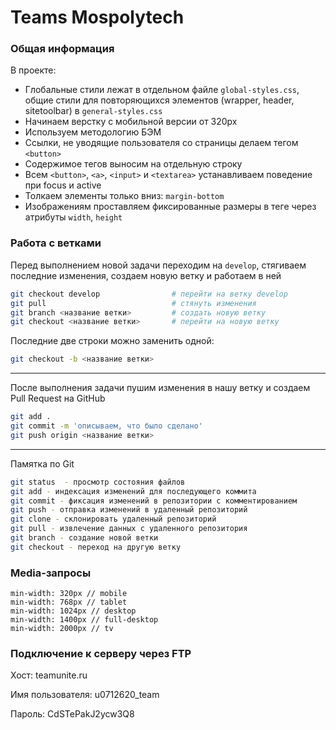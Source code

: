 # Teams Mospolytech

### Общая информация

В проекте:
- Глобальные стили лежат в отдельном файле `global-styles.css`, общие стили для повторяющихся элементов (wrapper, header, sitetoolbar) в `general-styles.css`
- Начинаем верстку с мобильной версии от 320px
- Используем методологию БЭМ
- Ссылки, не уводящие пользователя со страницы делаем тегом `<button>`
- Содержимое тегов выносим на отдельную строку
- Всем `<button>`, `<a>`, `<input>` и `<textarea>` устанавливаем поведение при focus и active
- Толкаем элементы только вниз: `margin-bottom`
- Изображениям проставляем фиксированные размеры в теге через атрибуты `width`, `height`

### Работа с ветками

Перед выполнением новой задачи переходим на `develop`,  стягиваем последние изменения, создаем новую ветку и работаем в ней

```bash
git checkout develop                # перейти на ветку develop
git pull                            # стянуть изменения
git branch <название ветки>         # создать новую ветку
git checkout <название ветки>       # перейти на новую ветку
```

Последние две строки можно заменить одной:

```bash
git checkout -b <название ветки>
```

------------

После выполнения задачи пушим изменения в нашу ветку и создаем Pull Request на GitHub

```bash
git add .
git commit -m 'описываем, что было сделано'
git push origin <название ветки>
```

------------

Памятка по Git

```bash
git status  - просмотр состояния файлов
git add - индексация изменений для последующего коммита
git commit - фиксация изменений в репозитории с комментированием
git push - отправка изменений в удаленный репозиторий
git clone - склонировать удаленный репозиторий
git pull - извлечение данных с удаленного репозитория
git branch - создание новой ветки
git checkout - переход на другую ветку
```

### Media-запросы

```
min-width: 320px // mobile
min-width: 768px // tablet
min-width: 1024px // desktop
min-width: 1400px // full-desktop
min-width: 2000px // tv
```

### Подключение к серверу через FTP
Хост: teamunite.ru

Имя пользователя: u0712620_team

Пароль: CdSTePakJ2ycw3Q8
